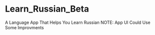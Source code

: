 # Learn_Russian_Beta
A Language App That Helps You Learn Russian 
NOTE: App UI Could Use Some Improvments
